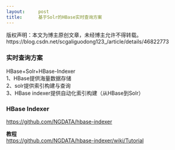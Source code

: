 ```yaml
---
layout:     post
title:      基于Solr的HBase实时查询方案
---
```

<div id="article_content" class="article_content clearfix csdn-tracking-statistics" data-pid="blog" data-mod="popu_307" data-dsm="post">
								<div class="article-copyright">
					版权声明：本文为博主原创文章，未经博主允许不得转载。					https://blog.csdn.net/scgaliguodong123_/article/details/46822773				</div>
								            <div id="content_views" class="markdown_views prism-atom-one-dark">
							<!-- flowchart 箭头图标 勿删 -->
							<svg xmlns="http://www.w3.org/2000/svg" style="display: none;"><path stroke-linecap="round" d="M5,0 0,2.5 5,5z" id="raphael-marker-block" style="-webkit-tap-highlight-color: rgba(0, 0, 0, 0);"></path></svg>
							<h3 id="实时查询方案"><strong>实时查询方案</strong></h3>

<p>HBase+Solr+HBase-Indexer <br>
1、HBase提供海量数据存储 <br>
2、solr提供索引构建与查询 <br>
3、HBase indexer提供自动化索引构建（从HBase到Solr） <br>
<img src="https://img-blog.csdn.net/20150710205610754" alt="" title=""></p>

<h3 id="hbase-indexer"><strong>HBase Indexer</strong></h3>

<p><a href="https://github.com/NGDATA/hbase-indexer" rel="nofollow">https://github.com/NGDATA/hbase-indexer</a></p>

<p><strong>教程</strong> <br>
<a href="https://github.com/NGDATA/hbase-indexer/wiki/Tutorial" rel="nofollow">https://github.com/NGDATA/hbase-indexer/wiki/Tutorial</a></p>            </div>
						<link href="https://csdnimg.cn/release/phoenix/mdeditor/markdown_views-9e5741c4b9.css" rel="stylesheet">
                </div>